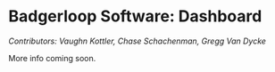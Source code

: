 # Badgerloop Software: Dashboard

*Contributors: Vaughn Kottler, Chase Schachenman, Gregg Van Dycke*

More info coming soon.
